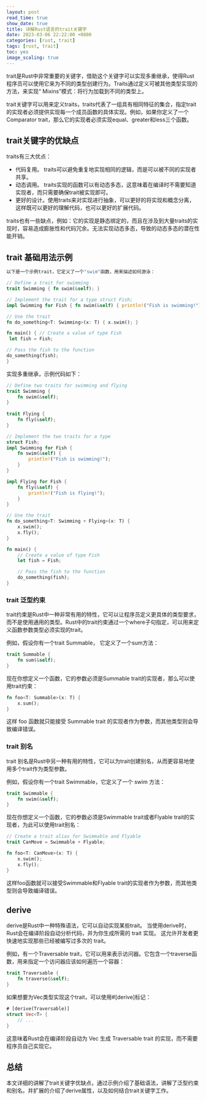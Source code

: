 ```yaml
---
layout: post
read_time: true
show_date: true
title: 详解Rust语言的trait关键字
date: 2023-03-06 22:22:00 +0800
categories: [rust, trait]
tags: [rust, trait]
toc: yes
image_scaling: true
---
```


trait是Rust中非常重要的关键字，借助这个关键字可以实现多重继承，使得Rust程序员可以使用它来为不同的类型创建行为。Traits通过定义可被其他类型实现的方法，来实现“ Mixins”模式：将行为加载到不同的类型上。

trait关键字可以用来定义traits，traits代表了一组具有相同特征的集合，指定trait的实现者必须提供实现每一个成员函数的具体实现。例如，如果你定义了一个Comparator trait，那么它的实现者必须实现equal、greater和less三个函数。

## trait关键字的优缺点

traits有三大优点：

 - 代码复用。 traits可以避免重复地实现相同的逻辑，而是可以被不同的实现者共享。
 - 动态调用。 traits实现的函数可以有动态多态，这意味着在编译时不需要知道实现者，而只需要确保trait被实现即可。
 - 更好的设计。使用traits来对实现进行抽象，可以更好的将实现和概念分离，这样既可以更好的理解代码，也可以更好的扩展代码。

traits也有一些缺点，例如：它的实现是静态绑定的，而且在涉及到大量traits的实现时，容易造成膨胀性和代码冗余。无法实现动态多态，导致的动态多态的潜在性能开销。

## trait 基础用法示例

```rust
以下是一个示例trait，它定义了一个"swim"函数，用来描述如何游泳：

// Define a trait for swimming 
trait Swimming { fn swim(&self); }

// Implement the trait for a type struct Fish; 
impl Swimming for Fish { fn swim(&self) { println!("Fish is swimming!"); } }

// Use the trait
fn do_something<T: Swimming>(x: T) { x.swim(); }

fn main() { // Create a value of type Fish
 let fish = Fish;

// Pass the fish to the function
do_something(fish);
} 
```

实现多重继承，示例代码如下：


```rust
// Define two traits for swimming and flying
trait Swimming {
    fn swim(&self);
}
 
trait Flying {
    fn fly(&self);
}

// Implement the two traits for a type
struct Fish;
impl Swimming for Fish {
    fn swim(&self) {
        println!("Fish is swimming!");
    }
}

impl Flying for Fish {
    fn fly(&self) {
        println!("Fish is flying!");
    }
}

// Use the trait
fn do_something<T: Swimming + Flying>(x: T) {
    x.swim();
    x.fly();
}

fn main() {
    // Create a value of type Fish
    let fish = Fish;

    // Pass the fish to the function
    do_something(fish);
}
```

### trait 泛型约束

trait约束是Rust中一种非常有用的特性，它可以让程序员定义更具体的类型要求，而不是使用通用的类型。Rust中的trait约束通过一个where子句指定，可以用来定义函数参数类型必须实现的trait。

例如，假设你有一个trait Summable， 它定义了一个sum方法：

```rust
trait Summable {
    fn sum(&self);
}
```

现在你想定义一个函数，它的参数必须是Summable trait的实现者，那么可以使用trait约束：

```rust
fn foo<T: Summable>(x: T) {
    x.sum();
}
```

这样 foo 函数就只能接受 Summable trait 的实现者作为参数，而其他类型则会导致编译错误。


### trait 别名

trait 别名是Rust中另一种有用的特性，它可以为trait创建别名，从而更容易地使用多个trait作为类型参数。

例如，假设你有一个trait Swimmable，它定义了一个 swim 方法：

```rust
trait Swimmable {
    fn swim(&self);
}
```

现在你想定义一个函数，它的参数必须是Swimmable trait或者Flyable trait的实现者，为此可以使用trait别名：

```rust
// Create a trait alias for Swimmable and Flyable
trait CanMove = Swimmable + Flyable;

fn foo<T: CanMove>(x: T) {
    x.swim();
    x.fly();
}
```

这样foo函数就可以接受Swimmable和Flyable trait的实现者作为参数，而其他类型则会导致编译错误。

## derive

derive是Rust中一种特殊语法，它可以自动实现某些trait。 当使用derive时，Rust会在编译阶段自动分析代码，并为你生成所需的 trait 实现。 这允许开发者更快速地实现那些已经被编写过多次的 trait。

例如，有一个Traversable trait，它可以用来表示访问器。它包含一个traverse函数，用来指定一个访问器应该如何遍历一个容器：

```rust
trait Traversable {
    fn traverse(&self);
}
```

如果想要为Vec类型实现这个trait，可以使用#[derive]标记：

```rust
# [derive(Traversable)]
struct Vec<T> {
    // ...
}
```

这意味着Rust会在编译阶段自动为 Vec 生成 Traversable trait 的实现，而不需要程序员自己实现它。


## 总结

本文详细的讲解了trait关键字优缺点，通过示例介绍了基础语法，讲解了泛型约束和别名。并扩展的介绍了derive属性，以及如何结合trait关键字工作。